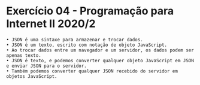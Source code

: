 # Exercício 04 - Programação para Internet II 2020/2

	• JSON é uma sintaxe para armazenar e trocar dados.
	• JSON é um texto, escrito com notação de objeto JavaScript.
	• Ao trocar dados entre um navegador e um servidor, os dados podem ser apenas texto.
	• JSON é texto, e podemos converter qualquer objeto JavaScript em JSON e enviar JSON para o servidor.
	• Também podemos converter qualquer JSON recebido do servidor em objetos JavaScript.

